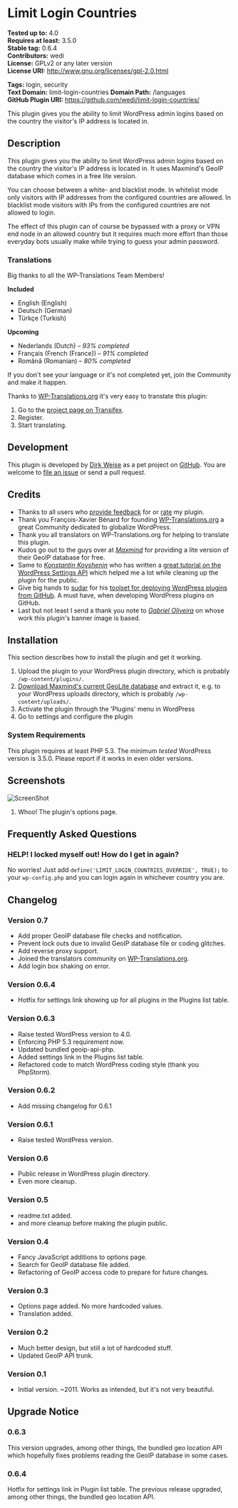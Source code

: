 
# Limit Login Countries #

**Tested up to:** 4.0  
**Requires at least:** 3.5.0  
**Stable tag:** 0.6.4  
**Contributors:** wedi  
**License:** GPLv2 or any later version  
**License URI:** http://www.gnu.org/licenses/gpl-2.0.html  

**Tags:** login, security  
**Text Domain:** limit-login-countries
**Domain Path:** /languages  
**GitHub Plugin URI:** https://github.com/wedi/limit-login-countries/

This plugin gives you the ability to limit WordPress admin logins based on the country the visitor's IP address is located in.


## Description ##
This plugin gives you the ability to limit WordPress admin logins based on the country the visitor's IP address is located in. It uses Maxmind's GeoIP database which comes in a free lite version.

You can choose between a white- and blacklist mode. In whitelist mode only visitors with IP addresses from the configured countries are allowed. In blacklist mode visitors with IPs from the configured countries are not allowed to login.

The effect of this plugin can of course be bypassed with a proxy or VPN end node in an allowed country but it requires much more effort than those everyday bots usually make while trying to guess your admin password.


### Translations ###
Big thanks to all the WP-Translations Team Members!

**Included**

* English (English)
* Deutsch (German)
* Türkçe (Turkish)

**Upcoming**

* Nederlands (Dutch) – *93% completed*
* Français (French (France)) – *91% completed*
* Română (Romanian) – *80% completed*

If you don't see your language or it's not completed yet, join the Community and make it happen.

Thanks to [WP-Translations.org](http://wp-translations.org) it's very easy to translate this plugin:

  1. Go to the [project page on Transifex](https://www.transifex.com/projects/p/limit-login-countries/).
  2. Register.
  3. Start translating.


## Development ##
This plugin is developed by [Dirk Weise](http://www.dirk-weise.de) as a pet project on [GitHub](https://github.com/wedi/limit-login-countries). You are welcome to [file an issue](https://github.com/wedi/limit-login-countries/issues) or send a pull request.


## Credits ##
* Thanks to all users who [provide feedback](http://wordpress.org/support/plugin/limit-login-countries) for or [rate](http://wordpress.org/support/view/plugin-reviews/limit-login-countries) my plugin.
* Thank you François-Xavier Bénard for founding [WP-Translations.org](http://wp-translations.org/) a great Community dedicated to globalize WordPress.
* Thank you all translators on WP-Translations.org for helping to translate this plugin.
* Kudos go out to the guys over at [*Maxmind*](https://www.maxmind.com/) for providing a lite version of their GeoIP database for free.
* Same to [*Konstantin Kovshenin*](http://kovshenin.com/) who has written a [great tutorial on the WordPress Settings API](http://kovshenin.com/2012/the-wordpress-settings-api/) which helped me a lot while cleaning up the plugin for the public.
* Give big hands to [sudar](http://sudarmuthu.com) for his [toolset for deploying WordPress plugins from GitHub](https://github.com/sudar/wp-plugin-in-github). A must have, when developing WordPress plugins on GitHub.
* Last but not least I send a thank you note to [*Gabriel Oliveira*](http://think0.deviantart.com/) on whose work this plugin's banner image is based.


## Installation ##
This section describes how to install the plugin and get it working.

1. Upload the plugin to your WordPress plugin directory, which is probably `/wp-content/plugins/`.
2. [Download Maxmind's current GeoLite database](http://geolite.maxmind.com/download/geoip/database/GeoLiteCity.dat.gz) and extract it, e.g. to your WordPress uploads directory, which is probably `/wp-content/uploads/`.
3. Activate the plugin through the 'Plugins' menu in WordPress
4. Go to settings and configure the plugin

### System Requirements ###
This plugin requires at least PHP 5.3. The minimum *tested* WordPress version is 3.5.0. Please report if it works in even older versions.


## Screenshots ##
![ScreenShot](https://raw.githubusercontent.com/wedi/limit-login-countries/master/assets-wp-repo/screenshot-1.png)
1.  Whoo! The plugin's options page.


## Frequently Asked Questions ##

### HELP! I locked myself out! How do I get in again? ###
No worries! Just add `define('LIMIT_LOGIN_COUNTRIES_OVERRIDE', TRUE);` to your `wp-config.php` and you can login again in whichever country you are.


## Changelog ##

### Version 0.7 ###
* Add proper GeoIP database file checks and notification.
* Prevent lock outs due to invalid GeoIP database file or coding glitches.
* Add reverse proxy support.
* Joined the translators community on [WP-Translations.org](http://wp-translations.org).
* Add login box shaking on error.

### Version 0.6.4 ###
* Hotfix for settings link showing up for all plugins in the Plugins list table.

### Version 0.6.3 ###
* Raise tested WordPress version to 4.0.
* Enforcing PHP 5.3 requirement now.
* Updated bundled geoip-api-php.
* Added settings link in the Plugins list table.
* Refactored code to match WordPress coding style (thank you PhpStorm).

### Version 0.6.2 ###
* Add missing changelog for 0.6.1

### Version 0.6.1 ###
* Raise tested WordPress version.

### Version 0.6 ###
* Public release in WordPress plugin directory.
* Even more cleanup.

### Version 0.5 ###
* readme.txt added.
* and more cleanup before making the plugin public.

### Version 0.4 ###
* Fancy JavaScript additions to options page.
* Search for GeoIP database file added.
* Refactoring of GeoIP access code to prepare for future changes.

### Version 0.3 ###
* Options page added. No more hardcoded values.
* Translation added.

### Version 0.2 ###
* Much better design, but still a lot of hardcoded stuff.
* Updated GeoIP API trunk.

### Version 0.1 ###
* Initial version. ~2011. Works as intended, but it's not very beautiful.


## Upgrade Notice ##

### 0.6.3 ###
This version upgrades, among other things, the bundled geo location API which hopefully fixes problems reading the GeoIP database in some cases.

### 0.6.4 ###
Hotfix for settings link in Plugin list table. The previous release upgraded, among other things, the bundled geo location API.
